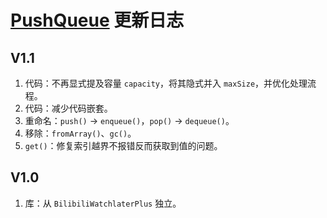 # [PushQueue](https://greasyfork.org/zh-CN/scripts/432936) 更新日志

## V1.1

1. 代码：不再显式提及容量 `capacity`，将其隐式并入 `maxSize`，并优化处理流程。
2. 代码：减少代码嵌套。
3. 重命名：`push()` -> `enqueue()`，`pop()` -> `dequeue()`。
4. 移除：`fromArray()`、`gc()`。
5. `get()`：修复索引越界不报错反而获取到值的问题。

## V1.0

1. 库：从 `BilibiliWatchlaterPlus` 独立。

